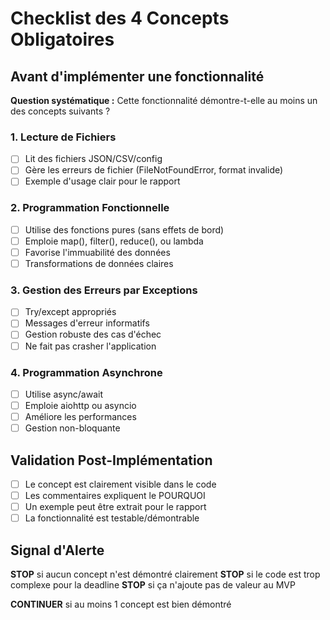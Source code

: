 # Checklist des 4 Concepts Obligatoires

## Avant d'implémenter une fonctionnalité

**Question systématique :** Cette fonctionnalité démontre-t-elle au moins un des concepts suivants ?

### 1. Lecture de Fichiers
- [ ] Lit des fichiers JSON/CSV/config
- [ ] Gère les erreurs de fichier (FileNotFoundError, format invalide)
- [ ] Exemple d'usage clair pour le rapport

### 2. Programmation Fonctionnelle  
- [ ] Utilise des fonctions pures (sans effets de bord)
- [ ] Emploie map(), filter(), reduce(), ou lambda
- [ ] Favorise l'immuabilité des données
- [ ] Transformations de données claires

### 3. Gestion des Erreurs par Exceptions
- [ ] Try/except appropriés
- [ ] Messages d'erreur informatifs
- [ ] Gestion robuste des cas d'échec
- [ ] Ne fait pas crasher l'application

### 4. Programmation Asynchrone
- [ ] Utilise async/await
- [ ] Emploie aiohttp ou asyncio
- [ ] Améliore les performances
- [ ] Gestion non-bloquante

## Validation Post-Implémentation

- [ ] Le concept est clairement visible dans le code
- [ ] Les commentaires expliquent le POURQUOI
- [ ] Un exemple peut être extrait pour le rapport
- [ ] La fonctionnalité est testable/démontrable

## Signal d'Alerte

**STOP** si aucun concept n'est démontré clairement
**STOP** si le code est trop complexe pour la deadline
**STOP** si ça n'ajoute pas de valeur au MVP

**CONTINUER** si au moins 1 concept est bien démontré
